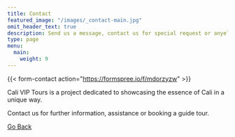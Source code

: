 ```yaml
---
title: Contact
featured_image: "/images/_contact-main.jpg"
omit_header_text: true
description: Send us a message, contact us for special request or anyelse.
type: page
menu:
  main:
    weight: 9
---
```


{{< form-contact action="https://formspree.io/f/mdorzyzw"  >}}

Cali VIP Tours is a project dedicated to showcasing the essence of Cali in a unique way.

Contact us for further information, assistance or booking a guide tour.

[Go Back](<javascript:history.go(-1)>)
